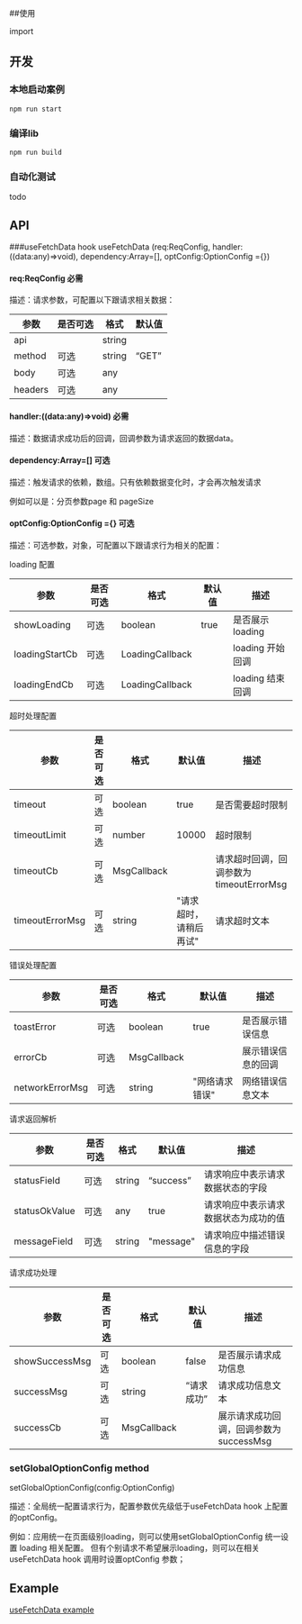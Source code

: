 ##使用

import 

## 开发

### 本地启动案例

`npm run start`


###  编译lib
`npm run build`
 
 
### 自动化测试

todo

## API

###useFetchData hook
useFetchData (req:ReqConfig, handler:((data:any)=>void), dependency:Array<any>=[], optConfig:OptionConfig ={})

#### req:ReqConfig 必需
描述：请求参数，可配置以下跟请求相关数据：

|  参数 | 是否可选 |格式 | 默认值 |   
| ---- | ---- |---- | ---- |   
| api  | |string |     |
| method| 可选|string | “GET”|
| body  | 可选|any |      |
| headers| 可选|any |     |

#### handler:((data:any)=>void) 必需

描述：数据请求成功后的回调，回调参数为请求返回的数据data。 

#### dependency:Array<any>=[] 可选

描述：触发请求的依赖，数组。只有依赖数据变化时，才会再次触发请求

例如可以是：分页参数page 和 pageSize

#### optConfig:OptionConfig ={} 可选
描述：可选参数，对象，可配置以下跟请求行为相关的配置：

loading 配置

|  参数 | 是否可选 |格式 | 默认值 |描述   
| ---- | ---- |---- | ---- | ----|  
|showLoading|可选|boolean| true|是否展示loading
|loadingStartCb|可选 |LoadingCallback|| loading 开始回调 
|loadingEndCb|可选 |LoadingCallback|| loading 结束回调 

超时处理配置

|  参数 | 是否可选 |格式 | 默认值 | 描述
| ---- | ---- |---- | ---- | ----|      
|timeout|可选  | boolean| true  | 是否需要超时限制 |
|timeoutLimit|可选 |number| 10000 | 超时限制
|timeoutCb|可选|MsgCallback|   | 请求超时回调，回调参数为timeoutErrorMsg
|timeoutErrorMsg|可选|string| "请求超时，请稍后再试" | 请求超时文本

错误处理配置
    
|  参数 | 是否可选 |格式 | 默认值 |  描述
| ---- | ---- |---- | ---- | ----|  
|toastError|可选|boolean| true | 是否展示错误信息
|errorCb|可选|MsgCallback| | 展示错误信息的回调
|networkErrorMsg|可选|string| "网络请求错误"| 网络错误信息文本

 
请求返回解析

|  参数 | 是否可选 |格式 | 默认值 |  描述
| ---- | ---- |---- | ---- | ----|
|statusField|可选|string| “success” |请求响应中表示请求数据状态的字段
|statusOkValue|可选 |any| true | 请求响应中表示请求数据状态为成功的值
|messageField|可选|string| "message"| 请求响应中描述错误信息的字段

 
  请求成功处理
  
|  参数 | 是否可选 |格式 | 默认值 | 描述 
| ---- | ---- |---- | ---- | ----|
|showSuccessMsg|可选|boolean| false| 是否展示请求成功信息
|successMsg|可选|string| “请求成功” |请求成功信息文本
|successCb|可选|MsgCallback|  |展示请求成功回调，回调参数为successMsg 

### setGlobalOptionConfig method

setGlobalOptionConfig(config:OptionConfig)
 
描述：全局统一配置请求行为，配置参数优先级低于useFetchData hook 上配置的optConfig。

例如：应用统一在页面级别loading，则可以使用setGlobalOptionConfig 统一设置 loading 相关配置。 但有个别请求不希望展示loading，则可以在相关 useFetchData hook 调用时设置optConfig 参数；
 
## Example
 [useFetchData example](./example/index.ts)

    

   

